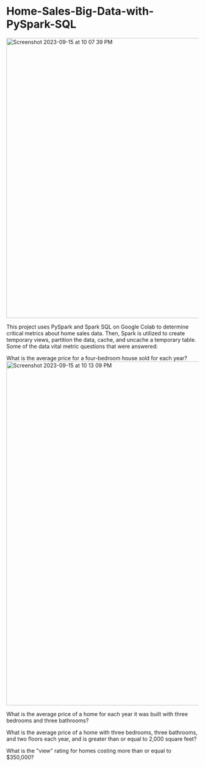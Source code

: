 # Home-Sales-Big-Data-with-PySpark-SQL
<img width="733" alt="Screenshot 2023-09-15 at 10 07 39 PM" src="https://github.com/maria-alsayed/Home_Sales/assets/130250635/69b9dcb8-d3e4-466f-88bc-2fc1b503f00c">









This project uses PySpark and Spark SQL on Google Colab to determine critical metrics about home sales data. Then, Spark is utilized to create temporary views, partition the data, cache, and uncache a temporary table. Some of the data vital metric questions that were answered:

What is the average price for a four-bedroom house sold for each year?
<img width="900" alt="Screenshot 2023-09-15 at 10 13 09 PM" src="https://github.com/maria-alsayed/Home_Sales/assets/130250635/10e8c705-8643-42c2-88c0-1ada6b7d2565">













What is the average price of a home for each year it was built with three bedrooms and three bathrooms?

What is the average price of a home with three bedrooms, three bathrooms, and two floors each year, and is greater than or equal to 2,000 square feet?

What is the "view" rating for homes costing more than or equal to $350,000?
